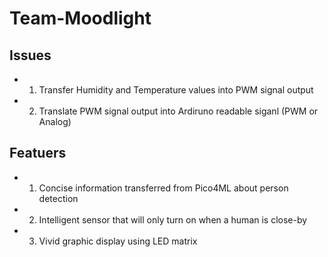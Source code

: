 # Team-Moodlight

## Issues
- 1. Transfer Humidity and Temperature values into PWM signal output



- 2. Translate PWM signal output into Ardiruno readable siganl (PWM or Analog)



## Featuers
- 1. Concise information transferred from Pico4ML about person detection

- 2. Intelligent sensor that will only turn on when a human is close-by

- 3. Vivid graphic display using LED matrix
